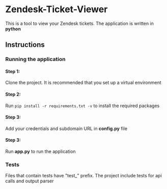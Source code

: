 
# Zendesk-Ticket-Viewer

This is a tool to view your Zendesk tickets. The application is written in **python**

## Instructions

### Running the application

#### Step 1:

Clone the project. It is recommended that you set up a virtual environment

#### Step 2:

Run `pip install -r requirements.txt -v` to install the required packages

#### Step 3:

Add your credentials and subdomain URL in **config.py** file

#### Step 3:

Run **app.py** to run the application 


### Tests

Files that contain tests have "test_" prefix. The project include tests for api calls and output parser




